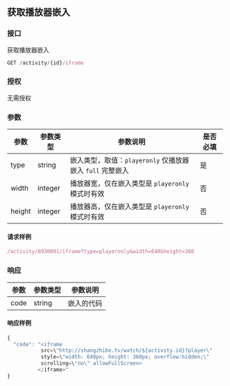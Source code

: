 ## 获取播放器嵌入

### 接口
获取播放器嵌入

```js
GET /activity/{id}/iframe
```
### 授权
无需授权

### 参数

| 参数     | 参数类型    | 参数说明                                     | 是否必填 |
| ------ | ------- | ---------------------------------------- | ---- |
| type   | string  | 嵌入类型，取值：`playeronly` 仅播放器嵌入  `full` 完整嵌入 | 是    |
| width  | integer | 播放器宽，仅在嵌入类型是 `playeronly` 模式时有效          | 否    |
| height | integer | 播放器高，仅在嵌入类型是 `playeronly` 模式时有效          | 否    |

#### 请求样例

```js
/activity/8930091/iframe?type=playeronly&width=640&height=360
```

### 响应

| 参数   | 参数类型   | 参数说明  |
| ---- | ------ | ----- |
| code | string | 嵌入的代码 |

#### 响应样例
```js
{
  "code": "<iframe
           src=\"http://shangzhibo.tv/watch/${activity.id}?player\"
           style=\"width: 640px; height: 360px; overflow:hidden;\"
           scrolling=\"no\" allowFullScreen>
          </iframe>"
}
```


